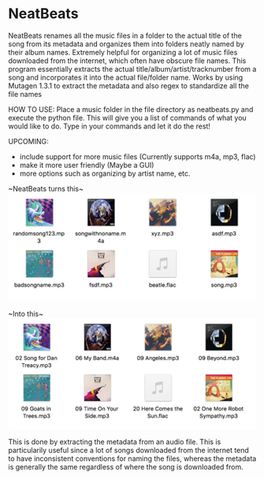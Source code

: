 # NeatBeats

NeatBeats renames all the music files in a folder to the actual title of the song from its metadata and organizes them
into folders neatly named by their album names. 
Extremely helpful for organizing a lot of music files downloaded from the internet, which often have obscure file names. 
This program essentially extracts the actual title/album/artist/tracknumber from a song and incorporates it into the actual file/folder name.
Works by using Mutagen 1.3.1 to extract the metadata and also regex to standardize all the file names

HOW TO USE:
Place a music folder in the file directory as neatbeats.py and execute the python file. This will give you a list of commands of what you would like to do. Type in your commands and let it do the rest!

UPCOMING:
  * include support for more music files (Currently supports m4a, mp3, flac)
  * make it more user friendly (Maybe a GUI)
  * more options such as organizing by artist name, etc.


~NeatBeats turns this~
![Alt text](https://github.com/Ryanfsdf/NeatBeats/blob/master/Sample1.png "")

~Into this~
![Alt text](https://github.com/Ryanfsdf/NeatBeats/blob/master/Sample2.png "")


This is done by extracting the metadata from an audio file. This is particularily useful since a lot of songs downloaded
from the internet tend to have inconsistent conventions for naming the files, whereas the metadata is generally the same
regardless of where the song is downloaded from.
